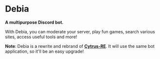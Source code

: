 # Debia
**A multipurpose Discord bot.**

With Debia, you can moderate your server, play fun games, search various sites, access useful tools and more!

**Note**: Debia is a rewrite and rebrand of [**Cytrus-RE**](https://github.com/cytrus-re/cytrus-re). It will use the same bot application, so it'll be an easy upgrade!
